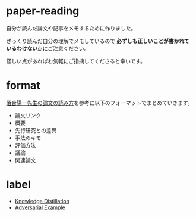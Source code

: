 # paper-reading

自分が読んだ論文や記事をメモするために作りました。


ざっくり読んだ自分の理解でメモしているので
**必ずしも正しいことが書かれているわけない**点にご注意ください。

怪しい点があればお気軽にご指摘してくださると幸いです。



# format

[落合陽一先生の論文の読み方](https://www.slideshare.net/Ochyai/1-ftma15/)を参考に以下のフォーマットでまとめていきます。

- 論文リンク
- 概要
- 先行研究との差異
- 手法のキモ
- 評価方法
- 議論
- 関連論文

# label

- [Knowledge Distillation](https://github.com/Sosuke115/paper-reading/issues?q=is%3Aissue+is%3Aopen+label%3A%22Knowledge+Distillation%22)
- [Adversarial Example](https://github.com/Sosuke115/paper-reading/labels/Adversarial%20Example)
